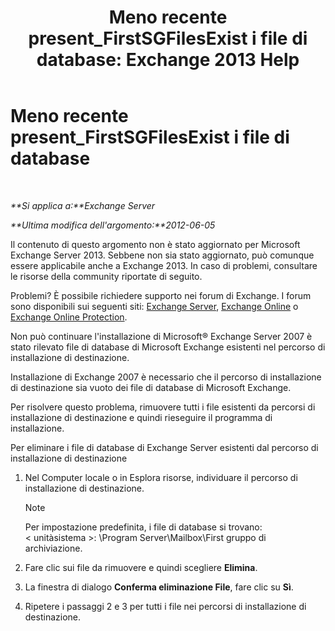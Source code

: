﻿---
title: 'Meno recente present_FirstSGFilesExist i file di database: Exchange 2013 Help'
TOCTitle: Meno recente present_FirstSGFilesExist i file di database
ms:assetid: 907faeb8-1c6d-49fc-95a1-417f415a9d79
ms:mtpsurl: https://technet.microsoft.com/it-it/library/ms.exch.setupreadiness.firstsgfilesexist(v=EXCHG.150)
ms:contentKeyID: 50481197
ms.date: 05/22/2018
mtps_version: v=EXCHG.150
ms.translationtype: MT
---

# Meno recente present\_FirstSGFilesExist i file di database

 

_**Si applica a:**Exchange Server_

_**Ultima modifica dell'argomento:**2012-06-05_

Il contenuto di questo argomento non è stato aggiornato per Microsoft Exchange Server 2013. Sebbene non sia stato aggiornato, può comunque essere applicabile anche a Exchange 2013. In caso di problemi, consultare le risorse della community riportate di seguito.

Problemi? È possibile richiedere supporto nei forum di Exchange. I forum sono disponibili sui seguenti siti: [Exchange Server](https://go.microsoft.com/fwlink/p/?linkid=60612), [Exchange Online](https://go.microsoft.com/fwlink/p/?linkid=267542) o [Exchange Online Protection](https://go.microsoft.com/fwlink/p/?linkid=285351).

Non può continuare l'installazione di Microsoft® Exchange Server 2007 è stato rilevato file di database di Microsoft Exchange esistenti nel percorso di installazione di destinazione.

Installazione di Exchange 2007 è necessario che il percorso di installazione di destinazione sia vuoto dei file di database di Microsoft Exchange.

Per risolvere questo problema, rimuovere tutti i file esistenti da percorsi di installazione di destinazione e quindi rieseguire il programma di installazione.

Per eliminare i file di database di Exchange Server esistenti dal percorso di installazione di destinazione

1.  Nel Computer locale o in Esplora risorse, individuare il percorso di installazione di destinazione.
    

    > [!NOTE]
    > Per impostazione predefinita, i file di database si trovano:<BR>&lt; unitàsistema &gt;: \Program Server\Mailbox\First gruppo di archiviazione.



2.  Fare clic sui file da rimuovere e quindi scegliere **Elimina**.

3.  La finestra di dialogo **Conferma eliminazione File**, fare clic su **Sì**.

4.  Ripetere i passaggi 2 e 3 per tutti i file nei percorsi di installazione di destinazione.

